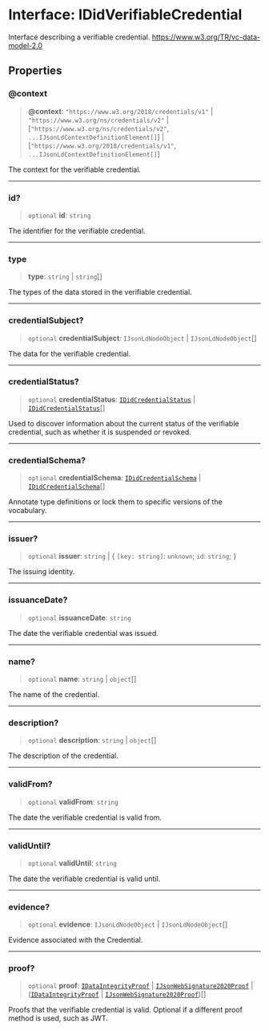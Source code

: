 # Interface: IDidVerifiableCredential

Interface describing a verifiable credential.
https://www.w3.org/TR/vc-data-model-2.0

## Properties

### @context

> **@context**: `"https://www.w3.org/2018/credentials/v1"` \| `"https://www.w3.org/ns/credentials/v2"` \| \[`"https://www.w3.org/ns/credentials/v2"`, `...IJsonLdContextDefinitionElement[]`\] \| \[`"https://www.w3.org/2018/credentials/v1"`, `...IJsonLdContextDefinitionElement[]`\]

The context for the verifiable credential.

***

### id?

> `optional` **id**: `string`

The identifier for the verifiable credential.

***

### type

> **type**: `string` \| `string`[]

The types of the data stored in the verifiable credential.

***

### credentialSubject?

> `optional` **credentialSubject**: `IJsonLdNodeObject` \| `IJsonLdNodeObject`[]

The data for the verifiable credential.

***

### credentialStatus?

> `optional` **credentialStatus**: [`IDidCredentialStatus`](IDidCredentialStatus.md) \| [`IDidCredentialStatus`](IDidCredentialStatus.md)[]

Used to discover information about the current status of the
verifiable credential, such as whether it is suspended or revoked.

***

### credentialSchema?

> `optional` **credentialSchema**: [`IDidCredentialSchema`](IDidCredentialSchema.md) \| [`IDidCredentialSchema`](IDidCredentialSchema.md)[]

Annotate type definitions or lock them to specific versions of the vocabulary.

***

### issuer?

> `optional` **issuer**: `string` \| \{ `[key: string]`: `unknown`;  `id`: `string`; \}

The issuing identity.

***

### issuanceDate?

> `optional` **issuanceDate**: `string`

The date the verifiable credential was issued.

***

### name?

> `optional` **name**: `string` \| `object`[]

The name of the credential.

***

### description?

> `optional` **description**: `string` \| `object`[]

The description of the credential.

***

### validFrom?

> `optional` **validFrom**: `string`

The date the verifiable credential is valid from.

***

### validUntil?

> `optional` **validUntil**: `string`

The date the verifiable credential is valid until.

***

### evidence?

> `optional` **evidence**: `IJsonLdNodeObject` \| `IJsonLdNodeObject`[]

Evidence associated with the Credential.

***

### proof?

> `optional` **proof**: [`IDataIntegrityProof`](IDataIntegrityProof.md) \| [`IJsonWebSignature2020Proof`](IJsonWebSignature2020Proof.md) \| ([`IDataIntegrityProof`](IDataIntegrityProof.md) \| [`IJsonWebSignature2020Proof`](IJsonWebSignature2020Proof.md))[]

Proofs that the verifiable credential is valid.
Optional if a different proof method is used, such as JWT.
